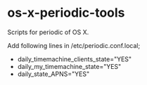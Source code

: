 # os-x-periodic-tools
Scripts for periodic of OS X.

Add following lines in /etc/periodic.conf.local;
- daily_timemachine_clients_state="YES"
- daily_my_timemachine_state="YES"
- daily_state_APNS="YES"
